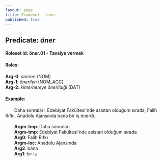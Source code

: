 ```yaml
---
layout: page
title: Frameset - öner
published: true
---
```

<h2>Predicate: <i>öner</i></h2>
<h4>Roleset id: öner.01 - Tavsiye vermek<br>
<h4>Roles:</h4>
<b>Arg-0</b>: <i>öneren</i>  (NOM) <br>
<b>Arg-1</b>: <i>önerilen</i>  (NOM_ACC) <br>
<b>Arg-2</b>: <i>kime/nereye önerildiği</i>  (DAT) <br>
<h4>Example:</h4>
&emsp;&emsp;Daha sonraları, Edebiyat Fakültesi'nde asistan olduğum sırada, Falih Rıfkı, Anadolu Ajansında bana bir iş önerdi.<br><br>
&emsp;&emsp;<b>Argm-tmp</b>:  Daha sonraları<br>
&emsp;&emsp;<b>Argm-tmp</b>:  Edebiyat Fakültesi'nde asistan olduğum sırada<br>
&emsp;&emsp;<b>Arg0</b>:  Falih Rıfkı<br>
&emsp;&emsp;<b>Argm-loc</b>:  Anadolu Ajansında<br>
&emsp;&emsp;<b>Arg2</b>:  bana<br>
&emsp;&emsp;<b>Arg1</b>:  bir iş<br>

